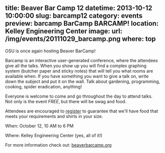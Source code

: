 title: Beaver Bar Camp 12
datetime: 2013-10-12 10:00:00
slug: barcamp12
category: events
preview: barcamp BarCamp BARCAMP!
location: Kelley Engineering Center
image:
    url: /img/events/20111029_barcamp.png
    where: top
---

OSU is once again hosting Beaver BarCamp!

Barcamp is an interactive user-generated conference, where the attendees give
all the talks. When you show up you will find a complex graphing system
(butcher paper and sticky notes) that will tell you what rooms are available
when. If you have something you want to give a talk on, write down the subject
and put it on the wall. Talk about gardening, programming, cooking, spider
eradication, anything!

Everyone is welcome to come and go throughout the day to attend talks. Not only
is the event *FREE*, but there will be swag and food.

Attendees are encouraged to [register][reg] to guarantee that we'll have food
that meets your requirements and shirts in your size. 

[reg]:http://www.eventbrite.com/event/7825611615
 

When: October 12, 10 AM to 6 PM

Where: Kelley Engineering Center (yes, all of it!)

For more information check out: [beaverbarcamp.org][bbc]


[bbc]:http://beaverbarcamp.org
